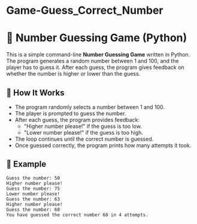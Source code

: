 # Game-Guess_Correct_Number

# 🎯 Number Guessing Game (Python)

This is a simple command-line **Number Guessing Game** written in Python. The program generates a random number between 1 and 100, and the player has to guess it. After each guess, the program gives feedback on whether the number is higher or lower than the guess.

## 🚀 How It Works

- The program randomly selects a number between 1 and 100.
- The player is prompted to guess the number.
- After each guess, the program provides feedback:
  - "Higher number please!" if the guess is too low.
  - "Lower number please!" if the guess is too high.
- The loop continues until the correct number is guessed.
- Once guessed correctly, the program prints how many attempts it took.

## 🧠 Example

```
Guess the number: 50  
Higher number please!  
Guess the number: 75  
Lower number please!  
Guess the number: 63  
Higher number please!  
Guess the number: 68  
You have guessed the correct number 68 in 4 attempts.
